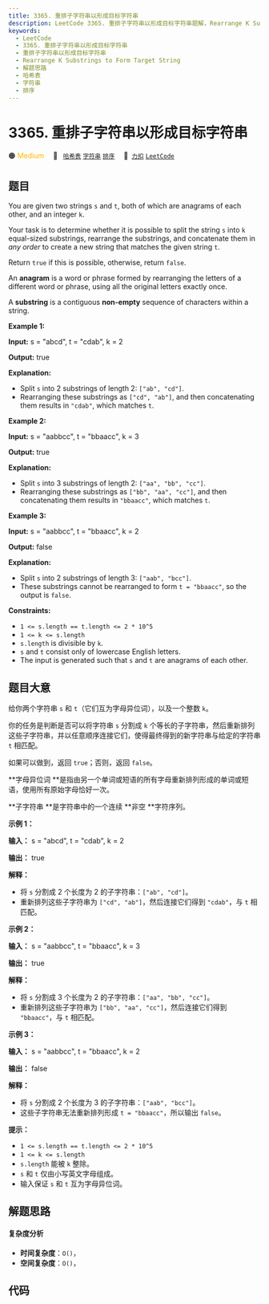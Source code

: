 ```yaml
---
title: 3365. 重排子字符串以形成目标字符串
description: LeetCode 3365. 重排子字符串以形成目标字符串题解，Rearrange K Substrings to Form Target String，包含解题思路、复杂度分析以及完整的 JavaScript 代码实现。
keywords:
  - LeetCode
  - 3365. 重排子字符串以形成目标字符串
  - 重排子字符串以形成目标字符串
  - Rearrange K Substrings to Form Target String
  - 解题思路
  - 哈希表
  - 字符串
  - 排序
---
```


# 3365. 重排子字符串以形成目标字符串

🟠 <font color=#ffb800>Medium</font>&emsp; 🔖&ensp; [`哈希表`](/tag/hash-table.md) [`字符串`](/tag/string.md) [`排序`](/tag/sorting.md)&emsp; 🔗&ensp;[`力扣`](https://leetcode.cn/problems/rearrange-k-substrings-to-form-target-string) [`LeetCode`](https://leetcode.com/problems/rearrange-k-substrings-to-form-target-string)

## 题目

You are given two strings `s` and `t`, both of which are anagrams of each
other, and an integer `k`.

Your task is to determine whether it is possible to split the string `s` into
`k` equal-sized substrings, rearrange the substrings, and concatenate them in
_any order_ to create a new string that matches the given string `t`.

Return `true` if this is possible, otherwise, return `false`.

An **anagram** is a word or phrase formed by rearranging the letters of a
different word or phrase, using all the original letters exactly once.

A **substring** is a contiguous **non-empty** sequence of characters within a
string.



**Example 1:**

**Input:** s = "abcd", t = "cdab", k = 2

**Output:** true

**Explanation:**

  * Split `s` into 2 substrings of length 2: `["ab", "cd"]`.
  * Rearranging these substrings as `["cd", "ab"]`, and then concatenating them results in `"cdab"`, which matches `t`.

**Example 2:**

**Input:** s = "aabbcc", t = "bbaacc", k = 3

**Output:** true

**Explanation:**

  * Split `s` into 3 substrings of length 2: `["aa", "bb", "cc"]`.
  * Rearranging these substrings as `["bb", "aa", "cc"]`, and then concatenating them results in `"bbaacc"`, which matches `t`.

**Example 3:**

**Input:** s = "aabbcc", t = "bbaacc", k = 2

**Output:** false

**Explanation:**

  * Split `s` into 2 substrings of length 3: `["aab", "bcc"]`.
  * These substrings cannot be rearranged to form `t = "bbaacc"`, so the output is `false`.



**Constraints:**

  * `1 <= s.length == t.length <= 2 * 10^5`
  * `1 <= k <= s.length`
  * `s.length` is divisible by `k`.
  * `s` and `t` consist only of lowercase English letters.
  * The input is generated such that `s` and `t` are anagrams of each other.


## 题目大意

给你两个字符串 `s` 和 `t`（它们互为字母异位词），以及一个整数 `k`。

你的任务是判断是否可以将字符串 `s` 分割成 `k`
个等长的子字符串，然后重新排列这些子字符串，并以任意顺序连接它们，使得最终得到的新字符串与给定的字符串 `t` 相匹配。

如果可以做到，返回 `true`；否则，返回 `false`。

**字母异位词  **是指由另一个单词或短语的所有字母重新排列形成的单词或短语，使用所有原始字母恰好一次。

**子字符串  **是字符串中的一个连续 **非空  **字符序列。



**示例 1：**

**输入：** s = "abcd", t = "cdab", k = 2

**输出：** true

**解释：**

  * 将 `s` 分割成 2 个长度为 2 的子字符串：`["ab", "cd"]`。
  * 重新排列这些子字符串为 `["cd", "ab"]`，然后连接它们得到 `"cdab"`，与 `t` 相匹配。

**示例 2：**

**输入：** s = "aabbcc", t = "bbaacc", k = 3

**输出：** true

**解释：**

  * 将 `s` 分割成 3 个长度为 2 的子字符串：`["aa", "bb", "cc"]`。
  * 重新排列这些子字符串为 `["bb", "aa", "cc"]`，然后连接它们得到 `"bbaacc"`，与 `t` 相匹配。

**示例 3：**

**输入：** s = "aabbcc", t = "bbaacc", k = 2

**输出：** false

**解释：**

  * 将 `s` 分割成 2 个长度为 3 的子字符串：`["aab", "bcc"]`。
  * 这些子字符串无法重新排列形成 `t = "bbaacc"`，所以输出 `false`。



**提示：**

  * `1 <= s.length == t.length <= 2 * 10^5`
  * `1 <= k <= s.length`
  * `s.length` 能被 `k` 整除。
  * `s` 和 `t` 仅由小写英文字母组成。
  * 输入保证 `s` 和 `t` 互为字母异位词。


## 解题思路

#### 复杂度分析

- **时间复杂度**：`O()`，
- **空间复杂度**：`O()`，

## 代码

```javascript

```